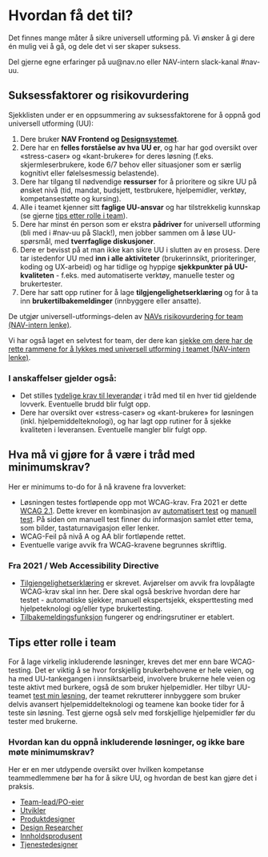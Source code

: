 # Hvordan få det til?
<p class="typo-ingress">Det finnes mange måter å sikre universell utforming på. Vi ønsker å gi dere én mulig vei å gå, og dele det vi ser skaper suksess.</p>
Del gjerne egne erfaringer på uu@nav.no eller NAV-intern slack-kanal #nav-uu.

## Suksessfaktorer og risikovurdering
Sjekklisten under er en oppsummering av suksessfaktorene for å oppnå god universell utforming (UU): 

1. Dere bruker __NAV Frontend og [Designsystemet](https://design.nav.no/)__.
2. Dere har en __felles forståelse av hva UU er__, og har har god oversikt over «stress-caser» og «kant-brukere» for deres løsning (f.eks. skjermleserbrukere, kode 6/7 behov eller situasjoner som er særlig kognitivt eller følelsesmessig belastende).
3. Dere har tilgang til nødvendige __ressurser__ for å prioritere og sikre UU på ønsket nivå (tid, mandat, budsjett, testbrukere, hjelpemidler, verktøy, kompetansestøtte og kursing).
4. Alle i teamet kjenner sitt __faglige UU-ansvar__ og har tilstrekkelig kunnskap (se gjerne [tips etter rolle i team](/hvordan-faa-det-til/tips-etter-rolle/)).
5. Dere har minst én person som er ekstra __pådriver__ for universell utforming (bli med i #nav-uu på Slack!), men jobber sammen om å løse UU-spørsmål, med __tverrfaglige diskusjoner__. 
6. Dere er bevisst på at man ikke kan sikre UU i slutten av en prosess. Dere tar istedenfor UU med __inn i alle aktiviteter__ (brukerinnsikt, prioriteringer, koding og UX-arbeid) og har tidlige og hyppige __sjekkpunkter på UU-kvaliteten__ - f.eks. med automatiserte verktøy, manuelle tester og brukertester.
7. Dere har satt opp rutiner for å lage __tilgjengelighetserklæring__ og for å ta inn __brukertilbakemeldinger__ (innbyggere eller ansatte).

De utgjør universell-utformings-delen av [NAVs risikovurdering for team (NAV-intern lenke)](https://navno.sharepoint.com/sites/intranett-it/SitePages/Risikovurderinger.aspx). 

Vi har også laget en selvtest for team, der dere kan [sjekke om dere har de rette rammene for å lykkes med universell utforming i teamet (NAV-intern lenke)](https://forms.office.com/Pages/ResponsePage.aspx?id=NGU2YsMeYkmIaZtVNSedCwAsE8lDRltFj18QMj6idgBUOVdPNVNRRFEyV1JVQlFBOE5CRDZSQU00SC4u).

### I anskaffelser gjelder også:
- Det stilles [tydelige krav til leverandør](hva-gjelder/krav-til-anskaffelseer.md) i tråd med til en hver tid gjeldende lovverk. Eventuelle brudd blir fulgt opp.
- Dere har oversikt over «stress-caser» og «kant-brukere» for løsningen (inkl. hjelpemiddelteknologi), og har lagt opp rutiner for å sjekke kvaliteten i leveransen. Eventuelle mangler blir fulgt opp.


<!-- Her kommer UU-skolen underlenker: -->

## Hva må vi gjøre for å være i tråd med minimumskrav?

<!-- helst ønsker jeg dette:
<ekspanderbartpanel tittel="Hva må vi gjøre for å være i tråd med minimumskrav?"> innholdet under (minus tittelen) </ekspanderbartpanel> -->
Her er minimums to-do for å nå kravene fra lovverket:
- Løsningen testes fortløpende opp mot WCAG-krav. Fra 2021 er dette [WCAG 2.1](https://uu.difi.no/krav-og-regelverk/webdirektivet-og-wcag-21). Dette krever en kombinasjon av [automatisert test](/hvordan-faa-det-til/UU-testing/automatisert-testing/) og [manuell test](/hvordan-faa-det-til/UU-testing/manuell-testing/). På siden om manuell test finner du informasjon samlet etter tema, som bilder, tastaturnavigasjon eller lenker.
- WCAG-Feil på nivå A og AA blir fortløpende rettet.
- Eventuelle varige avvik fra WCAG-kravene begrunnes skriftlig.

### Fra 2021 / Web Accessibility Directive
- [Tilgjengelighetserklæring](/hvordan-faa-det-til/tilgjengelighetserklæring.md) er skrevet. Avjørelser om avvik fra lovpålagte WCAG-krav skal inn her. Dere skal også beskrive hvordan dere har testet - automatiske sjekker, manuell ekspertsjekk, eksperttesting med hjelpeteknologi og/eller type brukertesting.
- [Tilbakemeldingsfunksjon](/hvordan-faa-det-til/tilbakemeldingsfunksjon.md) fungerer og endringsrutiner er etablert.

## Tips etter rolle i team
For å lage virkelig inkluderende løsninger, kreves det mer enn bare WCAG-testing. Det er viktig å se hvor forskjellig brukerbehovene er hele veien, og ha med UU-tankegangen i innsiktsarbeid, involvere brukerne hele veien og teste aktivt med burkere, også de som bruker hjelpemidler. Her tilbyr UU-teamet [test min løsning](/hvordan-faa-det-til/UU-testing/brukertesting/test-min-løsning.md), der teamet rekrutterer innbyggere som bruker delvis avansert hjelpemiddelteknologi og teamene kan booke tider for å teste sin løsning. Test gjerne også selv med forskjellige hjelpemidler før du tester med brukerne.

### Hvordan kan du oppnå inkluderende løsninger, og ikke bare møte minimumskrav?
Her er en mer utdypende oversikt over hvilken kompetanse teammedlemmene bør ha for å sikre UU, og hvordan de best kan gjøre det i praksis.

* [Team-lead/PO-eier](/hvordan-faa-det-til/tips-etter-rolle//Leder/) 
* [Utvikler](/hvordan-faa-det-til/tips-etter-rolle//Utvikler/)
* [Produktdesigner](/hvordan-faa-det-til/tips-etter-rolle//Produktdesigner/)
* [Design Researcher](/hvordan-faa-det-til/tips-etter-rolle//UserResearcher/)
* [Innholdsprodusent](/hvordan-faa-det-til/tips-etter-rolle//Innholdsprodusent/)
* [Tjenestedesigner](/hvordan-faa-det-til/tips-etter-rolle//Tjenestedesigner/)

<!-- Se også gammel versjon på [NAV-intern side om kompetanse i teamene](https://navno.sharepoint.com/sites/universellutformingavikt/SitePages/Hvilken-kompetanse-b%C3%B8r-teammedlemmer-har-p%C3%A5-universell-utforming-.aspx) -->
